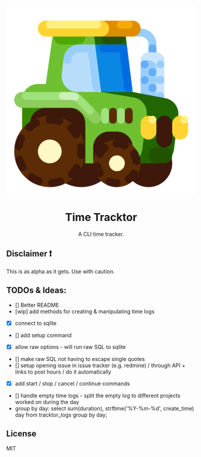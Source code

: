 
<div align="center">
  
![](https://raw.githubusercontent.com/loukotal/tracktor/master/assets/static/img/logo.svg)

# Time Tracktor
A CLI time tracker.

</div>

## Disclaimer :exclamation:
This is as alpha as it gets. Use with caution.


## TODOs & Ideas:
- [] Better README
- [wip] add methods for creating & manipulating time logs
- [x] connect to sqlite
- [] add setup command
- [x] allow raw options - will run raw SQL to sqlite
- [] make raw SQL not having to escape single quotes
- [] setup opening issue in issue tracker (e.g. redmine) / through API + links to post hours / do it automatically
- [x] add start / stop / cancel / continue commands
- [] handle empty time logs - split the empty log to different projects worked on during the day
- group by day: select sum(duration), strftime('%Y-%m-%d', create_time) day from tracktor_logs group by day;

## License
MIT
